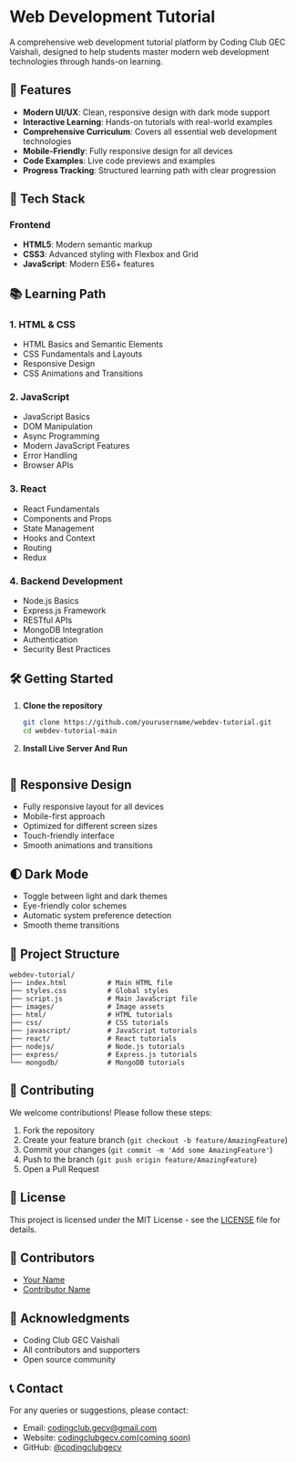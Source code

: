 # Web Development Tutorial

A comprehensive web development tutorial platform by Coding Club GEC Vaishali, designed to help students master modern web development technologies through hands-on learning.

## 🌟 Features

- **Modern UI/UX**: Clean, responsive design with dark mode support
- **Interactive Learning**: Hands-on tutorials with real-world examples
- **Comprehensive Curriculum**: Covers all essential web development technologies
- **Mobile-Friendly**: Fully responsive design for all devices
- **Code Examples**: Live code previews and examples
- **Progress Tracking**: Structured learning path with clear progression

## 🚀 Tech Stack

### Frontend
- **HTML5**: Modern semantic markup
- **CSS3**: Advanced styling with Flexbox and Grid
- **JavaScript**: Modern ES6+ features


## 📚 Learning Path

### 1. HTML & CSS
- HTML Basics and Semantic Elements
- CSS Fundamentals and Layouts
- Responsive Design
- CSS Animations and Transitions

### 2. JavaScript
- JavaScript Basics
- DOM Manipulation
- Async Programming
- Modern JavaScript Features
- Error Handling
- Browser APIs

### 3. React
- React Fundamentals
- Components and Props
- State Management
- Hooks and Context
- Routing
- Redux

### 4. Backend Development
- Node.js Basics
- Express.js Framework
- RESTful APIs
- MongoDB Integration
- Authentication
- Security Best Practices

## 🛠️ Getting Started

1. **Clone the repository**
   ```bash
   git clone https://github.com/yourusername/webdev-tutorial.git
   cd webdev-tutorial-main
   ```

2. **Install Live Server And Run**
   


   ```

## 📱 Responsive Design

- Fully responsive layout for all devices
- Mobile-first approach
- Optimized for different screen sizes
- Touch-friendly interface
- Smooth animations and transitions

## 🌓 Dark Mode

- Toggle between light and dark themes
- Eye-friendly color schemes
- Automatic system preference detection
- Smooth theme transitions

## 🎯 Project Structure

```
webdev-tutorial/
├── index.html          # Main HTML file
├── styles.css          # Global styles
├── script.js           # Main JavaScript file
├── images/             # Image assets
├── html/               # HTML tutorials
├── css/                # CSS tutorials
├── javascript/         # JavaScript tutorials
├── react/              # React tutorials
├── nodejs/             # Node.js tutorials
├── express/            # Express.js tutorials
└── mongodb/            # MongoDB tutorials
```

## 🤝 Contributing

We welcome contributions! Please follow these steps:

1. Fork the repository
2. Create your feature branch (`git checkout -b feature/AmazingFeature`)
3. Commit your changes (`git commit -m 'Add some AmazingFeature'`)
4. Push to the branch (`git push origin feature/AmazingFeature`)
5. Open a Pull Request

## 📝 License

This project is licensed under the MIT License - see the [LICENSE](LICENSE) file for details.

## 👥 Contributors

- [Your Name](https://github.com/yourusername)
- [Contributor Name](https://github.com/contributor)

## 🙏 Acknowledgments

- Coding Club GEC Vaishali
- All contributors and supporters
- Open source community

## 📞 Contact

For any queries or suggestions, please contact:
- Email: codingclub.gecv@gmail.com
- Website: [codingclubgecv.com(coming soon)](https://codingclubgecv.com)
- GitHub: [@codingclubgecv](https://github.com/codingclubgecv) 